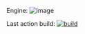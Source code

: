 Engine: 
![image](https://img.shields.io/badge/Godot-478CBF?style=for-the-badge&logo=GodotEngine&logoColor=white)

Last action build: 
[![build](https://github.com/Archteller-Games/Consonance-Dev/actions/workflows/build-export.yml/badge.svg?branch=master)](https://github.com/Archteller-Games/Consonance-Dev/actions/workflows/build-export.yml)
